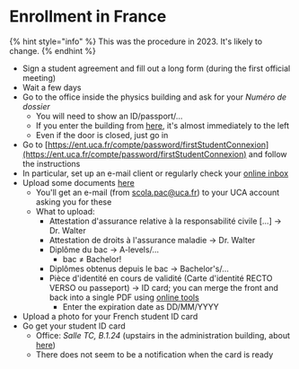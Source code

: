 # Enrollment in France

{% hint style="info" %}
This was the procedure in 2023. It's likely to change.
{% endhint %}

* Sign a student agreement and fill out a long form (during the first official meeting)
* Wait a few days
* Go to the office inside the physics building and ask for your _Numéro de dossier_
  * You will need to show an ID/passport/…
  * If you enter the building from [here](https://maps.app.goo.gl/eHRUg6KiQFEF8nXu6), it's almost immediately to the left
  * Even if the door is closed, just go in
* Go to [https://ent.uca.fr/compte/password/firstStudentConnexion](https://ent.uca.fr/compte/password/firstStudentConnexion) and follow the instructions
* In particular, set up an e-mail client or regularly check your [online inbox](https://mail.uca.fr/)
* Upload some documents [here](https://reins.dsi.uca.fr/pj-web/page/login.jsf)
  * You'll get an e-mail (from scola.pac@uca.fr) to your UCA account asking you for these
  * What to upload:
    * Attestation d'assurance relative à la responsabilité civile \[…] → Dr. Walter
    * Attestation de droits à l'assurance maladie → Dr. Walter
    * Diplôme du bac → A-levels/…
      * bac ≠ Bachelor!
    * Diplômes obtenus depuis le bac → Bachelor's/…
    * Pièce d'identité en cours de validité (Carte d'identité RECTO VERSO ou passeport) → ID card; you can merge the front and back into a single PDF using [online tools](https://www.ilovepdf.com/jpg\_to\_pdf)
      * Enter the expiration date as DD/MM/YYYY
* Upload a photo for your French student ID card
* Go get your student ID card
  * Office: _Salle TC, B.1.24_ (upstairs in the administration building, about [here](https://maps.app.goo.gl/E1mY3oJ6X26jqjhq8))
  * There does not seem to be a notification when the card is ready
